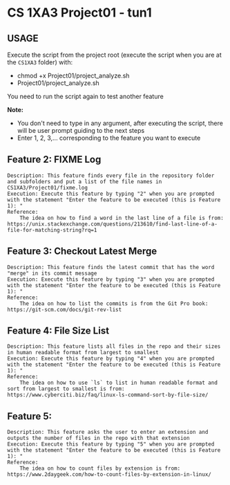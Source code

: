 # CS 1XA3 Project01 - tun1

## USAGE
<!--Access to the folder `/home/tun1/private/CS1XA3/Project01` using `cd` command-->

Execute the script from the project root (execute the script when you are at the `CS1XA3` folder) with:
* chmod +x Project01/project_analyze.sh
* Project01/project_analyze.sh

You need to run the script again to test another feature
   
**Note:** 
* You don't need to type in any argument, after executing the script, there will be user prompt guiding to the next steps
* Enter 1, 2, 3,... corresponding to the feature you want to execute

## Feature 2: FIXME Log
    Description: This feature finds every file in the repository folder and subfolders and put a list of the file names in CS1XA3/Project01/fixme.log
    Execution: Execute this feature by typing "2" when you are prompted with the statement "Enter the feature to be executed (this is Feature 1): "
    Reference: 
        The idea on how to find a word in the last line of a file is from: https://unix.stackexchange.com/questions/213610/find-last-line-of-a-file-for-matching-string?rq=1

## Feature 3: Checkout Latest Merge
    Description: This feature finds the latest commit that has the word "merge" in its commit message
    Execution: Execute this feature by typing "3" when you are prompted with the statement "Enter the feature to be executed (this is Feature 1): "
    Reference: 
        The idea on how to list the commits is from the Git Pro book: https://git-scm.com/docs/git-rev-list

## Feature 4: File Size List
    Description: This feature lists all files in the repo and their sizes in human readable format from largest to smallest
    Execution: Execute this feature by typing "4" when you are prompted with the statement "Enter the feature to be executed (this is Feature 1): "
    Reference:
        The idea on how to use `ls` to list in human readable format and sort from largest to smallest is from: https://www.cyberciti.biz/faq/linux-ls-command-sort-by-file-size/

## Feature 5:
    Description: This feature asks the user to enter an extension and outputs the number of files in the repo with that extension
    Execution: Execute this feature by typing "5" when you are prompted with the statement "Enter the feature to be executed (this is Feature 1): "
    Reference:
        The idea on how to count files by extension is from: https://www.2daygeek.com/how-to-count-files-by-extension-in-linux/
